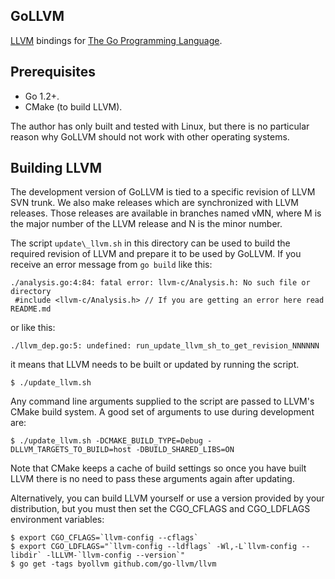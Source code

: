 GoLLVM
------

[LLVM](http://llvm.org) bindings for [The Go Programming Language](http://golang.org).

Prerequisites
-------------

* Go 1.2+.
* CMake (to build LLVM).

The author has only built and tested with Linux, but there is no particular
reason why GoLLVM should not work with other operating systems.

Building LLVM
-------------

The development version of GoLLVM is tied to a specific revision of LLVM SVN
trunk. We also make releases which are synchronized with LLVM releases. Those
releases are available in branches named vMN, where M is the major number of
the LLVM release and N is the minor number.

The script `update\_llvm.sh` in this directory can be used to build the
required revision of LLVM and prepare it to be used by GoLLVM. If you receive
an error message from `go build` like this:

    ./analysis.go:4:84: fatal error: llvm-c/Analysis.h: No such file or directory
     #include <llvm-c/Analysis.h> // If you are getting an error here read README.md

or like this:

    ./llvm_dep.go:5: undefined: run_update_llvm_sh_to_get_revision_NNNNNN

it means that LLVM needs to be built or updated by running the script.

    $ ./update_llvm.sh

Any command line arguments supplied to the script are passed to LLVM's CMake
build system. A good set of arguments to use during development are:

    $ ./update_llvm.sh -DCMAKE_BUILD_TYPE=Debug -DLLVM_TARGETS_TO_BUILD=host -DBUILD_SHARED_LIBS=ON

Note that CMake keeps a cache of build settings so once you have built
LLVM there is no need to pass these arguments again after updating.

Alternatively, you can build LLVM yourself or use a version provided by
your distribution, but you must then set the CGO\_CFLAGS and CGO\_LDFLAGS
environment variables:

    $ export CGO_CFLAGS=`llvm-config --cflags`
    $ export CGO_LDFLAGS="`llvm-config --ldflags` -Wl,-L`llvm-config --libdir` -lLLVM-`llvm-config --version`"
    $ go get -tags byollvm github.com/go-llvm/llvm

